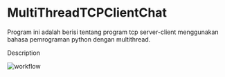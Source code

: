 
# MultiThreadTCPClientChat

Program ini adalah berisi tentang program tcp server-client menggunakan bahasa pemrograman python dengan multithread.

Description


![workflow](https://user-images.githubusercontent.com/72455712/125163366-07240d00-e1b7-11eb-876d-5df1b5de25e0.png)
